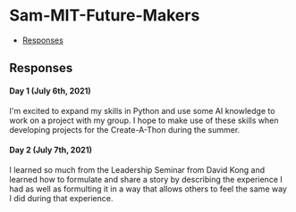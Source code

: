 # Sam-MIT-Future-Makers

- [Responses](#responses)

## Responses
#### Day 1 (July 6th, 2021)
I'm excited to expand my skills in Python and use some AI knowledge to work on a project with my group. I hope to make use of these skills when developing projects for the Create-A-Thon during the summer.

#### Day 2 (July 7th, 2021)
I learned so much from the Leadership Seminar from David Kong and learned how to formulate and share a story by describing the experience I had as well as formulting it in a way that allows others to feel the same way I did during that experience.
